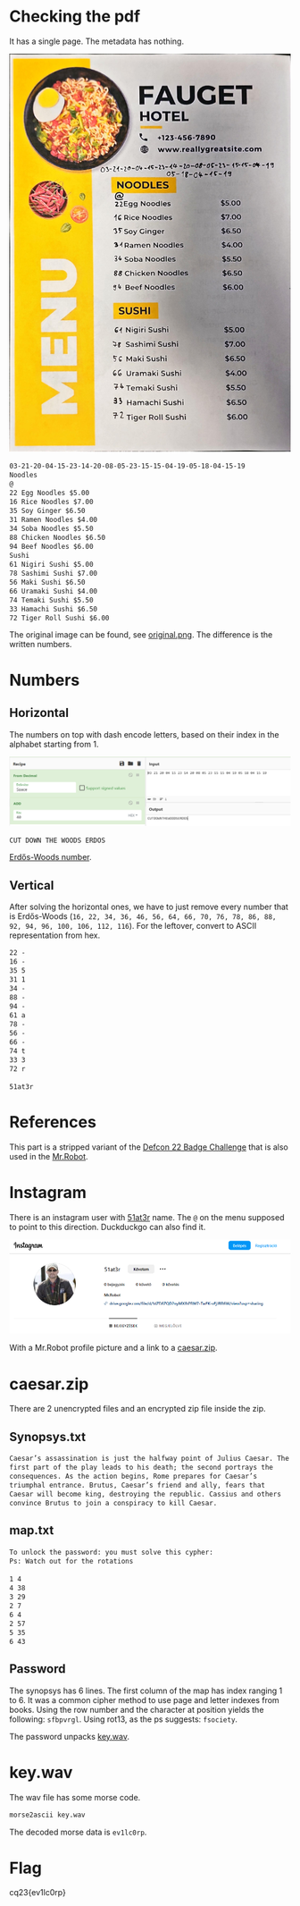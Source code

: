 # Checking the pdf

It has a single page. The metadata has nothing.

![](workdir/menu.jpg)

```
03-21-20-04-15-23-14-20-08-05-23-15-15-04-19-05-18-04-15-19
Noodles
@
22 Egg Noodles $5.00
16 Rice Noodles $7.00
35 Soy Ginger $6.50
31 Ramen Noodles $4.00
34 Soba Noodles $5.50
88 Chicken Noodles $6.50
94 Beef Noodles $6.00
Sushi
61 Nigiri Sushi $5.00
78 Sashimi Sushi $7.00
56 Maki Sushi $6.50
66 Uramaki Sushi $4.00
74 Temaki Sushi $5.50
33 Hamachi Sushi $6.50
72 Tiger Roll Sushi $6.00
```

The original image can be found, see [original.png](workdir/original.png). The difference is the written numbers.

# Numbers

## Horizontal

The numbers on top with dash encode letters, based on their index in the alphabet starting from 1.

![](screenshots/1.png)

```
CUT DOWN THE WOODS ERDOS
```

[Erdős-Woods number](https://en.wikipedia.org/wiki/Erd%C5%91s%E2%80%93Woods_number).


## Vertical

After solving the horizontal ones, we have to just remove every number that is Erdős-Woods (`16, 22, 34, 36, 46, 56, 64, 66, 70, 76, 78, 86, 88, 92, 94, 96, 100, 106, 112, 116`). For the leftover, convert to ASCII representation from hex.


```
22 -
16 -
35 5
31 1
34 -
88 -
94 -
61 a
78 -
56 -
66 -
74 t
33 3
72 r

51at3r
```

# References

This part is a stripped variant of the [Defcon 22 Badge Challenge](https://potatohatsecurity.tumblr.com/post/94565729529/defcon-22-badge-challenge-walkthrough) that is also used in the [Mr.Robot](https://www.youtube.com/watch?v=i9CBKGLVCME).

# Instagram

There is an instagram user with [51at3r](https://www.instagram.com/51at3r/) name. The `@` on the menu supposed to point to this direction. Duckduckgo can also find it.

![](screenshots/2.png)

With a Mr.Robot profile picture and a link to a [caesar.zip](drive.google.com/file/d/1dZD8ZQD2nyMXfhPRM7-TwFK-vFjJBR6W/view?usp=sharing).

# caesar.zip

There are 2 unencrypted files and an encrypted zip file inside the zip.

## Synopsys.txt

```
Caesar’s assassination is just the halfway point of Julius Caesar. The
first part of the play leads to his death; the second portrays the
consequences. As the action begins, Rome prepares for Caesar’s
triumphal entrance. Brutus, Caesar’s friend and ally, fears that
Caesar will become king, destroying the republic. Cassius and others
convince Brutus to join a conspiracy to kill Caesar.
```

## map.txt

```
To unlock the password: you must solve this cypher:
Ps: Watch out for the rotations

1 4
4 38
3 29
2 7
6 4
2 57
5 35
6 43
```

## Password

The synopsys has 6 lines. The first column of the map has index ranging 1 to 6. It was a common cipher method to use page and letter indexes from books. Using the row number and the character at position yields the following: `sfbpvrgl`. Using rot13, as the ps suggests: `fsociety`.

The password unpacks [key.wav](workdir/key.wav).

# key.wav

The wav file has some morse code.

```bash
morse2ascii key.wav
```

The decoded morse data is `ev1lc0rp`.

# Flag

cq23{ev1lc0rp}
